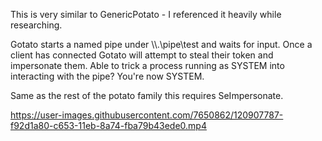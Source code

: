 This is very similar to GenericPotato - I referenced it heavily while researching. 

Gotato starts a named pipe under \\\\.\\pipe\\test and waits for input. Once a client has connected Gotato will attempt to steal their token and impersonate them.
Able to trick a process running as SYSTEM into interacting with the pipe? You're now SYSTEM.

Same as the rest of the potato family this requires SeImpersonate.

https://user-images.githubusercontent.com/7650862/120907787-f92d1a80-c653-11eb-8a74-fba79b43ede0.mp4
